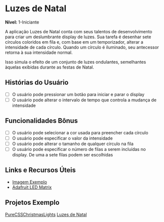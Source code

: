 # Luzes de Natal

**Nível:** 1-Iniciante

A aplicação Luzes de Natal conta com seus talentos de desenvolvimento para criar
um deslumbrante display de luzes. Sua tarefa é desenhar sete círculos coloridos
em fila e, com base em um temporizador, alterar a intensidade de cada círculo. Quando
um círculo é iluminado, seu antecessor retorna à sua intensidade normal.

Isso simula o efeito de um conjunto de luzes ondulantes, semelhantes àquelas
exibidas durante as festas de Natal.

## Histórias do Usuário

- [ ] O usuário pode pressionar um botão para iniciar e parar o display
- [ ] O usuário pode alterar o intervalo de tempo que controla a mudança de intensidade

## Funcionalidades Bônus

- [ ] O usuário pode selecionar a cor usada para preencher cada círculo
- [ ] O usuário pode especificar o valor da intensidade
- [ ] O usuário pode alterar o tamanho de qualquer círculo na fila
- [ ] O usuário pode especificar o número de filas a serem incluídas no display. De
        uma a sete filas podem ser escolhidas

## Links e Recursos Úteis

- [Imagem Exemplo](https://previews.123rf.com/images/whiterabbit/whiterabbit1003/whiterabbit100300020/6582600-seven-color-balls-red-orange-yellow-green-cyan-blue-and-magenta-in-a-row-on-a-white-background.jpg)
- [Adafruit LED Matrix](https://cdn-shop.adafruit.com/970x728/1487-02.jpg)

## Projetos Exemplo

[PureCSSChristmasLights](https://codepen.io/tobyj/pen/QjvEex)
[Luzes de Natal](https://codepen.io/irfanezani_/pen/mdeLpKo)
